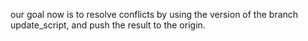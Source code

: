our goal now is to resolve conflicts by using the version of the branch update_script, and push the result to the origin.
